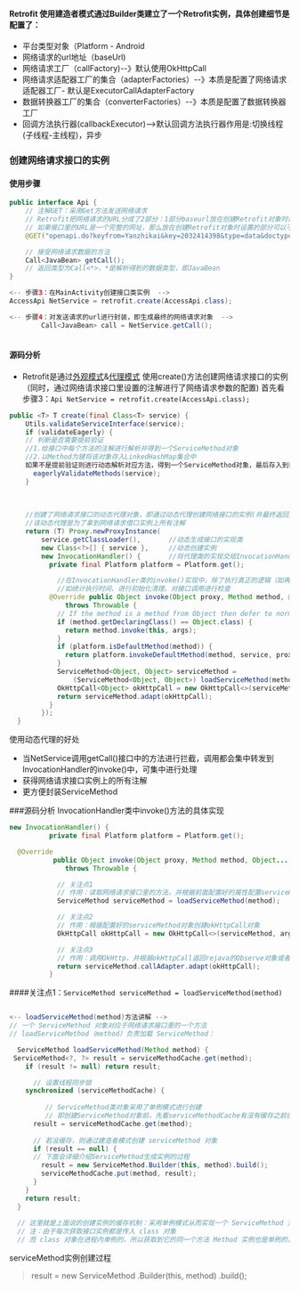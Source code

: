 #### Retrofit 使用建造者模式通过Builder类建立了一个Retrofit实例，具体创建细节是配置了：
* 平台类型对象（Platform - Android
* 网络请求的url地址（baseUrl)
* 网络请求工厂（callFactory)--》默认使用OkHttpCall
* 网络请求适配器工厂的集合（adapterFactories）--》本质是配置了网络请求适配器工厂- 默认是ExecutorCallAdapterFactory 
* 数据转换器工厂的集合（converterFactories）--》本质是配置了数据转换器工厂
* 回调方法执行器(callbackExecutor)-->默认回调方法执行器作用是:切换线程(子线程-主线程)，异步


### 创建网络请求接口的实例
#### 使用步骤
``` java
public interface Api {
    // 注解GET：采用Get方法发送网络请求
    // Retrofit把网络请求的URL分成了2部分：1部分baseurl放在创建Retrofit对象时设置；另一部分在网络请求接口设置（即这里）
    // 如果接口里的URL是一个完整的网址，那么放在创建Retrofit对象时设置的部分可以不设置
    @GET("openapi.do?keyfrom=Yanzhikai&key=2032414398&type=data&doctype=json&version=1.1&q=car")

    // 接受网络请求数据的方法
    Call<JavaBean> getCall();
    // 返回类型为Call<*>，*是解析得到的数据类型，即JavaBean
}

<-- 步骤3：在MainActivity创建接口类实例  -->
AccessApi NetService = retrofit.create(AccessApi.class);

<-- 步骤4：对发送请求的url进行封装，即生成最终的网络请求对象  --> 
        Call<JavaBean> call = NetService.getCall();
        
```
#### 源码分析
* Retrofit是通过[外观模式]()&[代理模式]() 使用create()方法创建网络请求接口的实例（同时，通过网络请求接口里设置的注解进行了网络请求参数的配置)
首先看步骤3：``` Api NetService = retrofit.create(AccessApi.class); ```

``` java
public <T> T create(final Class<T> service) {
    Utils.validateServiceInterface(service);
    if (validateEagerly) {
    // 判断是否需要提前验证
    //1.给接口中每个方法的注解进行解析并得到一个ServiceMethod对象
    //2.以Method为键将该对象存入LinkedHashMap集合中
    如果不是提前验证则进行动态解析对应方法，得到一个ServiceMethod对象，最后存入到LinkedHashMap集合中，类似延迟加载（默认）
      eagerlyValidateMethods(service);
    }
    
    
    
    //创建了网络请求接口的动态代理对象，即通过动态代理创建网络接口的实例(并最终返回)
    //该动态代理是为了拿到网络请求借口实例上所有注解
    return (T) Proxy.newProxyInstance(
        service.getClassLoader(),       //动态生成接口的实现类
        new Class<?>[] { service },     //动态创建实例
        new InvocationHandler() {       //将代理类的实现交给InvocationHandler类作为具体的实现
          private final Platform platform = Platform.get();

            //在InvocationHandler类的invoke()实现中，除了执行真正的逻辑（如再次转发给真正的实现类对象）,还可以进行一些有用的操作
            //如统计执行时间、进行初始化清理、对接口调用进行检查
          @Override public Object invoke(Object proxy, Method method, @Nullable Object[] args)
              throws Throwable {
            // If the method is a method from Object then defer to normal invocation.
            if (method.getDeclaringClass() == Object.class) {
              return method.invoke(this, args);
            }
            if (platform.isDefaultMethod(method)) {
              return platform.invokeDefaultMethod(method, service, proxy, args);
            }
            ServiceMethod<Object, Object> serviceMethod =
                (ServiceMethod<Object, Object>) loadServiceMethod(method);
            OkHttpCall<Object> okHttpCall = new OkHttpCall<>(serviceMethod, args);
            return serviceMethod.adapt(okHttpCall);
          }
        });
  }
```
使用动态代理的好处
* 当NetService调用getCall()接口中的方法进行拦截，调用都会集中转发到InvocationHandler的invoke()中，可集中进行处理
* 获得网络请求接口实例上的所有注解
* 更方便封装ServiceMethod

###源码分析
InvocationHandler类中invoke()方法的具体实现

``` java
new InvocationHandler() {   
          private final Platform platform = Platform.get();

  @Override 
           public Object invoke(Object proxy, Method method, Object... args)
              throws Throwable {

            // 关注点1
            // 作用：读取网络请求接口里的方法，并根据前面配置好的属性配置serviceMethod对象
            ServiceMethod serviceMethod = loadServiceMethod(method);     

            // 关注点2
            // 作用：根据配置好的serviceMethod对象创建okHttpCall对象 
            OkHttpCall okHttpCall = new OkHttpCall<>(serviceMethod, args);

            // 关注点3
            // 作用：调用OkHttp，并根据okHttpCall返回rejava的Observe对象或者返回Call
            return serviceMethod.callAdapter.adapt(okHttpCall);
          }

```

####关注点1：```ServiceMethod serviceMethod = loadServiceMethod(method)```
    
``` java

<-- loadServiceMethod(method)方法讲解 -->
// 一个 ServiceMethod 对象对应于网络请求接口里的一个方法
// loadServiceMethod（method）负责加载 ServiceMethod：

  ServiceMethod loadServiceMethod(Method method) {
 ServiceMethod<?, ?> result = serviceMethodCache.get(method);
    if (result != null) return result;

      // 设置线程同步锁
    synchronized (serviceMethodCache) {
    
         // ServiceMethod类对象采用了单例模式进行创建
         // 即创建ServiceMethod对象前，先看serviceMethodCache有没有缓存之前创建过的网络请求实例
      result = serviceMethodCache.get(method);
     
      // 若没缓存，则通过建造者模式创建 serviceMethod 对象
      if (result == null) {
      // 下面会详细介绍ServiceMethod生成实例的过程
        result = new ServiceMethod.Builder(this, method).build();
        serviceMethodCache.put(method, result);
      }
    }
    return result;
  }
  
  // 这里就是上面说的创建实例的缓存机制：采用单例模式从而实现一个 ServiceMethod 对象对应于网络请求接口里的一个方法
  // 注：由于每次获取接口实例都是传入 class 对象
  // 而 class 对象在进程内单例的，所以获取到它的同一个方法 Method 实例也是单例的，所以这里的缓存是有效的。
```

serviceMethod实例创建过程
> result = new ServiceMethod
                .Builder(this, method)
                .build();
                